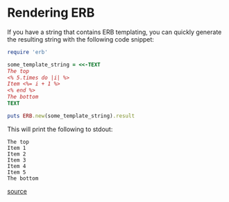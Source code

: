 # Rendering ERB

If you have a string that contains ERB templating, you can quickly generate
the resulting string with the following code snippet:

```ruby
require 'erb'

some_template_string = <<-TEXT
The top
<% 5.times do |i| %>
Item <%= i + 1 %>
<% end %>
The bottom
TEXT

puts ERB.new(some_template_string).result
```

This will print the following to stdout:

```
The top
Item 1
Item 2
Item 3
Item 4
Item 5
The bottom
```

[source](http://www.stuartellis.eu/articles/erb/)
